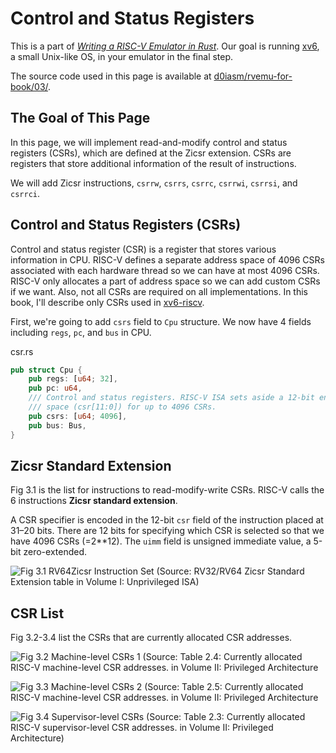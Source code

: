 # Control and Status Registers

This is a part of [_Writing a RISC-V Emulator in Rust_](../). Our goal is
running [xv6](https://github.com/mit-pdos/xv6-riscv), a small Unix-like OS, in
your emulator in the final step.

The source code used in this page is available at
[d0iasm/rvemu-for-book/03/](https://github.com/d0iasm/rvemu-for-book/tree/master/03).

## The Goal of This Page

In this page, we will implement read-and-modify control and status registers
(CSRs), which are defined at the Zicsr extension. CSRs are registers that store
additional information of the result of instructions.

We will add Zicsr instructions, `csrrw`, `csrrs`, `csrrc`, `csrrwi`, `csrrsi`,
and `csrrci`.

## Control and Status Registers (CSRs)

Control and status register (CSR) is a register that stores various information
in CPU. RISC-V defines a separate address space of 4096 CSRs associated with
each hardware thread so we can have at most 4096 CSRs. RISC-V only allocates a
part of address space so we can add custom CSRs if we want. Also, not all CSRs
are required on all implementations. In this book, I'll describe only CSRs used
in [xv6-riscv](https://github.com/mit-pdos/xv6-riscv).

First, we're going to add `csrs` field to `Cpu` structure. We now have 4 fields
including `regs`, `pc`, and `bus` in CPU.

<p class="filename">csr.rs</p>

```rust
pub struct Cpu {
    pub regs: [u64; 32],
    pub pc: u64,
    /// Control and status registers. RISC-V ISA sets aside a 12-bit encoding
    /// space (csr[11:0]) for up to 4096 CSRs.
    pub csrs: [u64; 4096],
    pub bus: Bus,
}
```

## Zicsr Standard Extension

Fig 3.1 is the list for instructions to read-modify-write CSRs. RISC-V calls
the 6 instructions **Zicsr standard extension**.

A CSR specifier is encoded in the 12-bit `csr` field of the instruction placed
at 31–20 bits. There are 12 bits for specifying which CSR is selected so that
we have 4096 CSRs (=2\*\*12). The `uimm` field is unsigned immediate value, a
5-bit zero-extended.

![Fig 3.1 RV64Zicsr Instruction Set (Source: RV32/RV64 Zicsr Standard Extension
table in Volume I: Unprivileged ISA)](../img/1-3-1.png)

## CSR List

Fig 3.2-3.4 list the CSRs that are currently allocated CSR addresses.

![Fig 3.2 Machine-level CSRs 1 (Source: Table 2.4: Currently allocated RISC-V
machine-level CSR addresses. in Volume II: Privileged
Architecture](../img/1-3-2.png)

![Fig 3.3 Machine-level CSRs 2 (Source: Table 2.5: Currently allocated RISC-V
machine-level CSR addresses. in Volume II: Privileged
Architecture](../img/1-3-3.png)

![Fig 3.4 Supervisor-level CSRs (Source: Table 2.3: Currently allocated RISC-V
supervisor-level CSR addresses. in Volume II: Privileged
Architecture)](../img/1-3-4.png)

